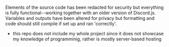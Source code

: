 Elements of the source code has been redacted for security but everything is fully functional--working together with an older version of Discord.js.
Variables and outputs have been altered for privacy but formatting and code should still compile if set up and ran 'correctly'.


- this repo does not include my whole project since it does not showcase my knowledge of programminig, rather is mostly server-based hosting
